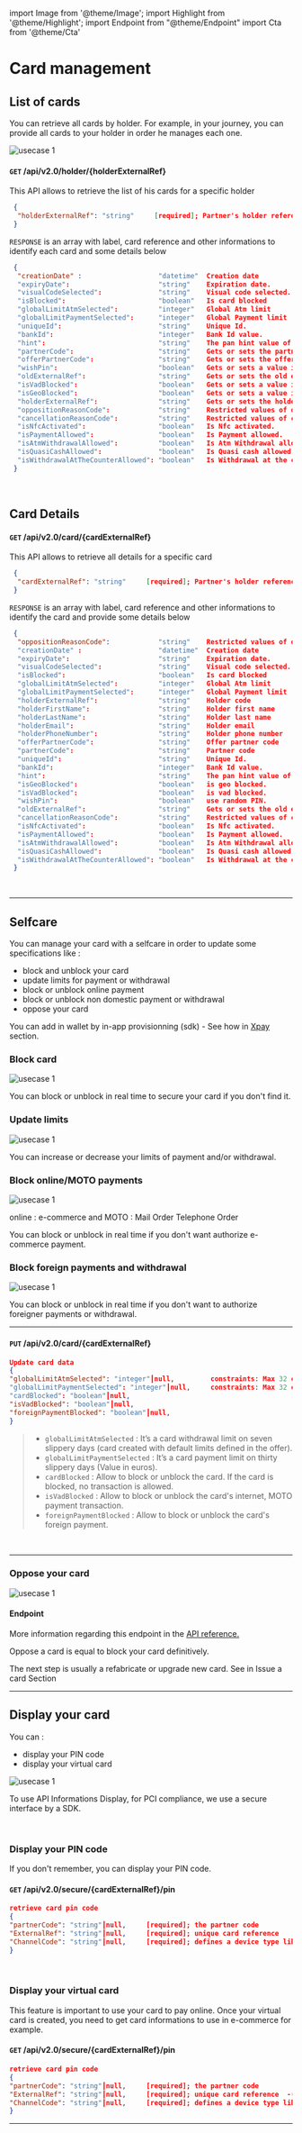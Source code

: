 import Image from '@theme/Image';
import Highlight from '@theme/Highlight';
import Endpoint from "@theme/Endpoint"
import Cta from '@theme/Cta'

# Card management


## List of cards

You can retrieve all cards by holder. For example, in your journey, you can provide all cards to your holder in order he manages each one.

<Image src="docs/Card_List.png" alt="usecase 1"/>

#### ``` GET ``` /api/v2.0/holder/{holderExternalRef}

This API allows to retrieve the list of his cards for a specific holder

```json
 {
  "holderExternalRef": "string"     [required]; Partner's holder reference 
 }
```

``` RESPONSE ``` is an array with label, card reference and other informations to identify each card and some details below
```json
 { 
  "creationDate" :                   "datetime"  Creation date
  "expiryDate":                      "string"    Expiration date.
  "visualCodeSelected":              "string"    Visual code selected.
  "isBlocked":                       "boolean"   Is card blocked
  "globalLimitAtmSelected":          "integer"   Global Atm limit
  "globalLimitPaymentSelected":      "integer"   Global Payment limit
  "uniqueId":                        "string"    Unique Id.
  "bankId":                          "integer"   Bank Id value.
  "hint":                            "string"    The pan hint value of the card.
  "partnerCode":                     "string"    Gets or sets the partner code.
  "offerPartnerCode":                "string"    Gets or sets the offer partner code.
  "wishPin":                         "boolean"   Gets or sets a value indicating whether [wish pin].
  "oldExternalRef":                  "string"    Gets or sets the old external reference.
  "isVadBlocked":                    "boolean"   Gets or sets a value indicating whether this instance is vad blocked.
  "isGeoBlocked":                    "boolean"   Gets or sets a value indicating whether this instance is geo blocked.
  "holderExternalRef":               "string"    Gets or sets the holder external reference.
  "oppositionReasonCode":            "string"    Restricted values of opposition reason code are:
  "cancellationReasonCode":          "string"    Restricted values of cancellation reason code are:
  "isNfcActivated":                  "boolean"   Is Nfc activated.
  "isPaymentAllowed":                "boolean"   Is Payment allowed.
  "isAtmWithdrawalAllowed":          "boolean"   Is Atm Withdrawal allowed.
  "isQuasiCashAllowed":              "boolean"   Is Quasi cash allowed.
  "isWithdrawalAtTheCounterAllowed": "boolean"   Is Withdrawal at the counter allowed.
 }
```
<br/>


## Card Details

#### ``` GET ``` /api/v2.0/card/{cardExternalRef}

This API allows to retrieve all details for a specific card

```json
 {
  "cardExternalRef": "string"     [required]; Partner's holder reference 
 }
```

``` RESPONSE ``` is an array with label, card reference and other informations to identify the card and provide some details below
```json
 { 
  "oppositionReasonCode":            "string"    Restricted values of opposition reason code are:
  "creationDate" :                   "datetime"  Creation date
  "expiryDate":                      "string"    Expiration date.
  "visualCodeSelected":              "string"    Visual code selected.
  "isBlocked":                       "boolean"   Is card blocked
  "globalLimitAtmSelected":          "integer"   Global Atm limit
  "globalLimitPaymentSelected":      "integer"   Global Payment limit
  "holderExternalRef":               "string"    Holder code
  "holderFirstName":                 "string"    Holder first name
  "holderLastName":                  "string"    Holder last name
  "holderEmail":                     "string"    Holder email
  "holderPhoneNumber":               "string"    Holder phone number
  "offerPartnerCode":                "string"    Offer partner code
  "partnerCode":                     "string"    Partner code
  "uniqueId":                        "string"    Unique Id.
  "bankId":                          "integer"   Bank Id value.
  "hint":                            "string"    The pan hint value of the card.
  "isGeoBlocked":                    "boolean"   is geo blocked.
  "isVadBlocked":                    "boolean"   is vad blocked.
  "wishPin":                         "boolean"   use random PIN.
  "oldExternalRef":                  "string"    Gets or sets the old external reference.
  "cancellationReasonCode":          "string"    Restricted values of cancellation reason code are:
  "isNfcActivated":                  "boolean"   Is Nfc activated.
  "isPaymentAllowed":                "boolean"   Is Payment allowed.
  "isAtmWithdrawalAllowed":          "boolean"   Is Atm Withdrawal allowed.
  "isQuasiCashAllowed":              "boolean"   Is Quasi cash allowed.
  "isWithdrawalAtTheCounterAllowed": "boolean"   Is Withdrawal at the counter allowed.
 }
```
<br/>

---

## Selfcare

You can manage your card with a selfcare in order to update some specifications like : 

- block and unblock your card
- update limits for payment or withdrawal
- block or unblock online payment
- block or unblock non domestic payment or withdrawal
- oppose your card

You can add in wallet by in-app provisionning (sdk) - See how in [Xpay](./x-pay.md) section.


### Block card
 
<Image src="docs/Card_Self_Verrou.png" alt="usecase 1"/>


<Highlight type="tip">
 
 You can block or unblock in real time to secure your card if you don't find it.
 
</Highlight>


### Update limits
  
<Image src="docs/Card_Self_UpdateLimits.png" alt="usecase 1"/>

<!--
#### Endpoint
More information regarding this endpoint in the [API reference](/api/CardFactory)
<Endpoint apiUrl="/v2.0/cardfactory" path="/api​/v2.0​/card/{cardExternalRef}" method="put"/>
-->

<Highlight type="tip">
 
 You can increase or decrease your limits of payment and/or withdrawal.

</Highlight>


### Block online/MOTO payments

  
<Image src="docs/Card_Self_VAD.png" alt="usecase 1"/>

online : e-commerce and MOTO : Mail Order Telephone Order
<!--
#### Endpoint
More information regarding this endpoint in the [API reference](/api/CardFactory)
<Endpoint apiUrl="/v2.0/cardfactory" path="/api​/v2.0​/card/{cardExternalRef}" method="put"/>
-->

<Highlight type="tip">
 
  You can block or unblock in real time if you don't want authorize e-commerce payment.
 
</Highlight>

### Block foreign payments and withdrawal
 
<Image src="docs/Card_Self_ETR.png" alt="usecase 1"/>

<!--
#### Endpoint
More information regarding this endpoint in the [API reference](/api/CardFactory)
<Endpoint apiUrl="/v2.0/cardfactory" path="/api​/v2.0​/card/{cardExternalRef}" method="put"/>
-->

<Highlight type="tip">
 
 You can block or unblock in real time if you don't want to authorize foreigner payments or withdrawal.
 
</Highlight>

---

#### ``` PUT ``` /api/v2.0/card/{cardExternalRef}

```json
Update card data
{
"globalLimitAtmSelected": "integer"┃null,         constraints: Max 32 chars
"globalLimitPaymentSelected": "integer"┃null,     constraints: Max 32 chars    
"cardBlocked": "boolean"┃null,            
"isVadBlocked": "boolean"┃null,                   
"foreignPaymentBlocked": "boolean"┃null,                             
}
```

> - ``` globalLimitAtmSelected ``` : It’s a card withdrawal limit on seven slippery days (card created with default limits defined in the offer). 
> - ``` globalLimitPaymentSelected ``` : It’s a card payment limit on thirty slippery days (Value in euros).
> - ``` cardBlocked ``` : Allow to block or unblock the card. If the card is blocked, no transaction is allowed.
> - ``` isVadBlocked ``` : Allow to block or unblock the card's internet, MOTO payment transaction.
> - ``` foreignPaymentBlocked ``` : Allow to block or unblock the card's foreign payment.

<br/>

<!--
More information regarding this endpoint in the [API reference](/api/CardFactory)
<Endpoint apiUrl="/v2.0/cardfactory" path="/api​/v2.0​/card/{cardExternalRef}" method="put"/>
-->


---


### Oppose your card

<Image src="docs/Card_Oppose.png" alt="usecase 1"/>

#### Endpoint

More information regarding this endpoint in the [API reference.](/api/CardFactory)
<!--
<Endpoint apiUrl="v2.0/cardfactory" path="/api​/v2.0​/card/{cardExternalRef}/oppose" method="patch"/>
-->

<Highlight type="danger">
 
Oppose a card is equal to block your card definitively.
 
</Highlight>

<Highlight>
 
 The next step is usually a refabricate or upgrade new card. See in Issue a card Section
 
</Highlight>


---

## Display your card

You can : 

- display your PIN code
- display your virtual card

<Image src="docs/Card_Display_SCA.png" alt="usecase 1"/>

<br/>

<Highlight type="caution">
 
 To use API Informations Display, for PCI compliance, we use a secure interface by a SDK.
 
</Highlight>

<br/>

### Display your PIN code

 
If you don't remember, you can display your PIN code.

#### ``` GET ``` /api/v2.0/secure/{cardExternalRef}/pin

```json
retrieve card pin code
{
"partnerCode": "string"┃null,     [required]; the partner code
"ExternalRef": "string"┃null,     [required]; unique card reference 
"ChannelCode": "string"┃null,     [required]; defines a device type like a mobile(66), internet(04)  
}
```

<br/>


### Display your virtual card

This feature is important to use your card to pay online. Once your virtual card is created, you need to get card informations to use in e-commerce for example.

#### ``` GET ``` /api/v2.0/secure/{cardExternalRef}/pin

```json
retrieve card pin code
{
"partnerCode": "string"┃null,     [required]; the partner code
"ExternalRef": "string"┃null,     [required]; unique card reference  -(PAN Privatif par exemple)
"ChannelCode": "string"┃null,     [required]; defines a device type like a mobile(66), internet(04)  
}
```

---


<Cta
  context="doc"
  ui="button"
  link="/api/CardFactory"
  label="Try it out"
/>
